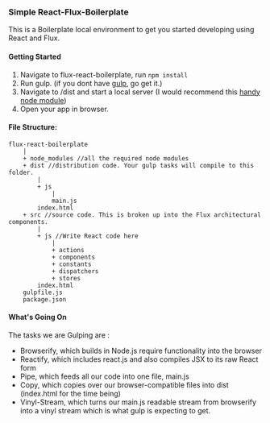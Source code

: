 


### Simple React-Flux-Boilerplate

This is a Boilerplate local environment to get you started developing using React and Flux.

#### Getting Started
1. Navigate to flux-react-boilerplate, run `npm install`
2. Run gulp. (if you dont have [gulp](https://github.com/gulpjs/gulp/blob/master/docs/getting-started.md), go get it.)
3. Navigate to /dist and start a local server (I would recommend this [handy node module](https://www.npmjs.com/package/http-server))
4. Open your app in browser.

#### File Structure:

```
flux-react-boilerplate
	|
	+ node_modules //all the required node modules
	+ dist //distribution code. Your gulp tasks will compile to this folder.
		|
		+ js
			|
			main.js
		index.html
	+ src //source code. This is broken up into the Flux architectural components.
		|
		+ js //Write React code here
			|
			+ actions
			+ components
			+ constants
			+ dispatchers
			+ stores
		index.html
	gulpfile.js
	package.json

```

#### What's Going On

The tasks we are Gulping are :

* Browserify, which builds in Node.js require functionality into the browser
* Reactify, which includes react.js and also compiles JSX to its raw React form
* Pipe, which feeds all our code into one file, main.js
* Copy, which copies over our browser-compatible files into dist (index.html for the time being)
* Vinyl-Stream, which turns our main.js readable stream from browserify into a vinyl stream which is what gulp is expecting to get.

